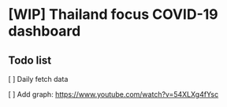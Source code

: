 # [WIP] Thailand focus COVID-19 dashboard

## Todo list

[ ] Daily fetch data

[ ] Add graph: https://www.youtube.com/watch?v=54XLXg4fYsc
